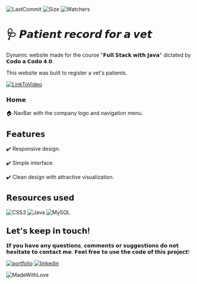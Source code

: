 ![LastCommit](https://img.shields.io/github/last-commit/melirossi/Vet_Patient_Registry/master?color=blue&label=Last%20commit&style=flat-square)
![Size](https://img.shields.io/github/repo-size/melirossi/Vet_Patient_Registry?color=brightgreen&label=Repo%20size&style=flat-square)
![Watchers](https://img.shields.io/github/watchers/melirossi/melirossi?color=orange&label=Watchers&style=flat-square)


# 🩺 𝙋𝙖𝙩𝙞𝙚𝙣𝙩 𝙧𝙚𝙘𝙤𝙧𝙙 𝙛𝙤𝙧 𝙖 𝙫𝙚𝙩

Dynamic website made for the course "𝗙𝘂𝗹𝗹 𝗦𝘁𝗮𝗰𝗸 𝘄𝗶𝘁𝗵 𝗝𝗮𝘃𝗮" dictated by 𝗖𝗼𝗱𝗼 𝗮 𝗖𝗼𝗱𝗼 𝟰.𝟬. 

This website was built to register a vet's patients.

[![LinkToVideo](https://img.shields.io/badge/Link_to_YouTube_Video-orange?style=for-the-badge&logo=appveyor.svg)](https://youtu.be/5CxSDWOSCQo)

###  𝗛𝗼𝗺𝗲 
 
🏠 NavBar with the company logo and navigation menu.



## 𝗙𝗲𝗮𝘁𝘂𝗿𝗲𝘀

✔️ Responsive design.

✔️ Simple interface.

✔️ Clean design with attractive visualization.

## 𝗥𝗲𝘀𝗼𝘂𝗿𝗰𝗲𝘀 𝘂𝘀𝗲𝗱
![CSS3](https://img.shields.io/badge/css3-%231572B6.svg?style=for-the-badge&logo=css3&logoColor=white)
![Java](https://img.shields.io/badge/java-%23ED8B00.svg?style=for-the-badge&logo=java&logoColor=white)
![MySQL](https://img.shields.io/badge/mysql-%2300f.svg?style=for-the-badge&logo=mysql&logoColor=white)


## 𝗟𝗲𝘁'𝘀 𝗸𝗲𝗲𝗽 𝗶𝗻 𝘁𝗼𝘂𝗰𝗵!

𝗜𝗳 𝘆𝗼𝘂 𝗵𝗮𝘃𝗲 𝗮𝗻𝘆 𝗾𝘂𝗲𝘀𝘁𝗶𝗼𝗻𝘀, 𝗰𝗼𝗺𝗺𝗲𝗻𝘁𝘀 𝗼𝗿 𝘀𝘂𝗴𝗴𝗲𝘀𝘁𝗶𝗼𝗻𝘀 𝗱𝗼 𝗻𝗼𝘁 𝗵𝗲𝘀𝗶𝘁𝗮𝘁𝗲 𝘁𝗼 𝗰𝗼𝗻𝘁𝗮𝗰𝘁 𝗺𝗲. 𝗙𝗲𝗲𝗹 𝗳𝗿𝗲𝗲 𝘁𝗼 𝘂𝘀𝗲 𝘁𝗵𝗲 𝗰𝗼𝗱𝗲 𝗼𝗳 𝘁𝗵𝗶𝘀 𝗽𝗿𝗼𝗷𝗲𝗰𝘁!

[![portfolio](https://img.shields.io/badge/my_portfolio-000?style=for-the-badge&logo=ko-fi&logoColor=white)](https://github.com/melirossi)
[![linkedin](https://img.shields.io/badge/linkedin-0A66C2?style=for-the-badge&logo=linkedin&logoColor=white)](https://www.linkedin.com/in/melisasrossi/)

![MadeWithLove](https://img.shields.io/badge/MADE_WITH_L♡VE_BY_MEL-ff69b4?style=for-the-badge&logo=appveyor.svg)

